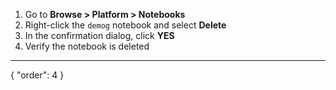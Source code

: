 1. Go to **Browse > Platform > Notebooks**
2. Right-click the `demog` notebook and select **Delete**
3. In the confirmation dialog, click **YES**
4. Verify the notebook is deleted

---
{
  "order": 4
}